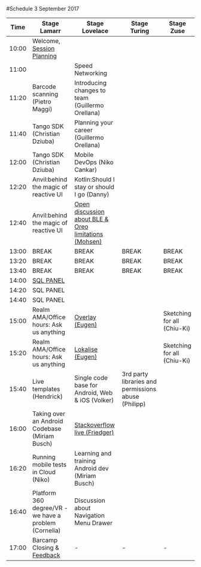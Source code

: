 #Schedule 3 September 2017

Time | Stage Lamarr | Stage Lovelace | Stage Turing | Stage Zuse | 
-----|--------------|----------------|--------------|------------|
10:00  | Welcome, [Session Planning](schedule.md) |   |  | 
11:00  |  |  Speed Networking| |  
11:20  | Barcode scanning (Pietro Maggi)  | Introducing changes to team (Guillermo Orellana) ||  
11:40  | Tango SDK (Christian Dziuba) | Planning your career (Guillermo Orellana)| |  
12:00  | Tango SDK (Christian Dziuba) |Mobile DevOps (Niko Cankar) | |  
12:20  | Anvil:behind the magic of reactive UI | Kotlin:Should I stay or should I go (Danny)| |  
12:40  | Anvil:behind the magic of reactive UI | [Open discussion about BLE & Oreo limitations (Mohsen)](sessions/AndroidBLE.md)| |  
13:00  | BREAK     | BREAK | BREAK | BREAK 
13:20  | BREAK     | BREAK | BREAK | BREAK 
13:40  | BREAK     | BREAK | BREAK | BREAK 
14:00  | [SQL PANEL](sessions/data-persistance.md) |  |  |  
14:20  | SQL PANEL |  |  |  
14:40  | SQL PANEL |  |  |  
15:00  |Realm AMA/Office hours: Ask us anything | [Overlay (Eugen)](sessions/overlay.md) | |  Sketching for all (Chiu-Ki)
15:20  | Realm AMA/Office hours: Ask us anything | [Lokalise (Eugen)](sessions/lokalisation.md)| |  Sketching for all (Chiu-Ki)
15:40  | Live templates (Hendrick) |Single code base for Android, Web & iOS (Volker) | 3rd party libraries and permissions abuse (Philipp)|  
16:00  | Taking over an Android Codebase (Miriam Busch) | [Stackoverflow live (Friedger)](sessions/stackoverflow-live.md) | |  
16:20  | Running mobile tests in Cloud (Niko) | Learning and training Android dev (Miriam Busch)| |  
16:40  | Platform 360 degree/VR - we have a problem (Cornelia) |Discussion about Navigation Menu Drawer | |  
17:00  | Barcamp Closing & [Feedback](feedback.md)  | - | - | -

